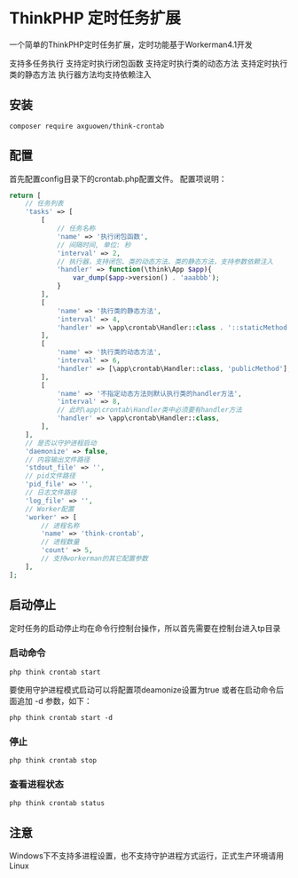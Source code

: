 # ThinkPHP 定时任务扩展

一个简单的ThinkPHP定时任务扩展，定时功能基于Workerman4.1开发

支持多任务执行
支持定时执行闭包函数
支持定时执行类的动态方法
支持定时执行类的静态方法
执行器方法均支持依赖注入

## 安装

~~~
composer require axguowen/think-crontab
~~~

## 配置

首先配置config目录下的crontab.php配置文件。
配置项说明：

~~~php
return [
    // 任务列表
    'tasks' => [
        [
            // 任务名称
            'name' => '执行闭包函数',
            // 间隔时间, 单位: 秒
            'interval' => 2,
            // 执行器，支持闭包、类的动态方法、类的静态方法，支持参数依赖注入
            'handler' => function(\think\App $app){
                var_dump($app->version() . 'aaabbb');
            }
        ],
        [
            'name' => '执行类的静态方法',
            'interval' => 4,
            'handler' => \app\crontab\Handler::class . '::staticMethod',
        ],
        [
        	'name' => '执行类的动态方法',
        	'interval' => 6,
        	'handler' => [\app\crontab\Handler::class, 'publicMethod'],
        ],
        [
        	'name' => '不指定动态方法则默认执行类的handler方法',
        	'interval' => 8,
            // 此时\app\crontab\Handler类中必须要有handler方法
        	'handler' => \app\crontab\Handler::class,
        ],
    ],
    // 是否以守护进程启动
    'daemonize' => false,
    // 内容输出文件路径
    'stdout_file' => '',
    // pid文件路径
    'pid_file' => '',
    // 日志文件路径
    'log_file' => '',
    // Worker配置
    'worker' => [
        // 进程名称
        'name' => 'think-crontab',
        // 进程数量
        'count' => 5,
        // 支持workerman的其它配置参数
    ],
];
~~~

## 启动停止

定时任务的启动停止均在命令行控制台操作，所以首先需要在控制台进入tp目录

### 启动命令

~~~
php think crontab start
~~~

要使用守护进程模式启动可以将配置项deamonize设置为true
或者在启动命令后面追加 -d 参数，如下：
~~~
php think crontab start -d
~~~

### 停止
~~~
php think crontab stop
~~~

### 查看进程状态
~~~
php think crontab status
~~~

## 注意
Windows下不支持多进程设置，也不支持守护进程方式运行，正式生产环境请用Linux